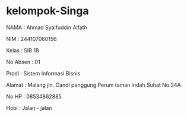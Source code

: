 # kelompok-Singa

NAMA     : Ahmad Syaifuddin Alfath

NIM      : 244107060156

Kelas    : SIB 1B

No Absen : 01

Prodi    : Sistem Informasi Bisnis

Alamat   : Malang jln. Candi panggung Perum taman indah Suhat No.24A

No HP    : 08534862885

Hobi     : Jalan - jalan
